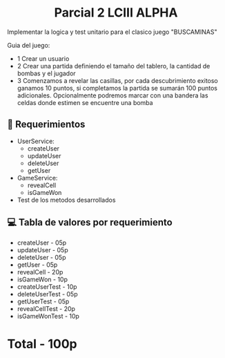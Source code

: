 <h1 align="center" id="title">Parcial 2 LCIII ALPHA</h1>

<p id="description">Implementar la logica y test unitario para el clasico juego "BUSCAMINAS"

Guia del juego: 
* 1 Crear un usuario 
* 2 Crear una partida definiendo el tamaño del tablero, la cantidad de bombas y el jugador 
* 3 Comenzamos a revelar las casillas, por cada descubrimiento exitoso ganamos 10 puntos, si completamos la partida se sumarán 100 puntos adicionales.
Opcionalmente podremos marcar con una bandera las celdas donde estimen se encuentre una bomba
</p>

  
  
<h2>🧐 Requerimientos</h2>

*   UserService: 
    - createUser
    - updateUser
    - deleteUser
    - getUser
*   GameService: 
    - revealCell
    - isGameWon
*   Test de los metodos desarrollados

  
  
<h2>💻 Tabla de valores por requerimiento</h2>

*   createUser          - 05p
*   updateUser          - 05p
*   deleteUser          - 05p
*   getUser             - 05p
*   revealCell          - 20p
*   isGameWon           - 10p
*   createUserTest      - 10p
*   deleteUserTest      - 05p
*   getUserTest         - 05p
*   revealCellTest      - 20p
*   isGameWonTest       - 10p

#   Total               - 100p

